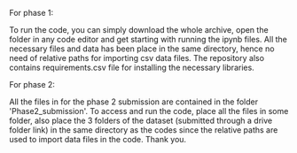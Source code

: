For phase 1:

To run the code, you can simply download the whole archive, open the folder in any code editor and get starting with running the ipynb files. All the necessary files and data has been place in the same directory, hence no need of relative paths for importing csv data files. The repository also contains requirements.csv file for installing the necessary libraries.

For phase 2:

All the files in for the phase 2 submission are contained in the folder 'Phase2_submission'. To access and run the code, place all the files in some folder, also place the 3 folders of the dataset (submitted through a drive folder link) in the same directory as the codes since the relative paths are used to import data files in the code. Thank you.
